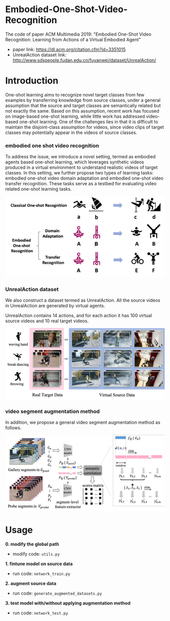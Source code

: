 # Embodied-One-Shot-Video-Recognition
The code of paper ACM Multimedia 2019: "Embodied One-Shot Video Recognition: Learning from Actions of a Virtual Embodied Agent"

- paper link: https://dl.acm.org/citation.cfm?id=3351015
- UnrealAction dataset link: http://www.sdspeople.fudan.edu.cn/fuyanwei/dataset/UnrealAction/

# Introduction
One-shot learning aims to recognize novel target classes from few examples by transferring knowledge from source classes, under a
general assumption that the source and target classes are semantically related but not exactly the same. Based on this assumption,
recent work has focused on image-based one-shot learning, while little work has addressed video-based one-shot learning. One of the
challenges lies in that it is difficult to maintain the disjoint-class assumption for videos, since video clips of target classes may potentially
appear in the videos of source classes. 

### embodied one shot video recognition
To address the issue, we introduce a novel setting, termed as embodied agents based one-shot learning, which leverages synthetic videos produced in a virtual
environment to understand realistic videos of target classes. In this setting, we further propose two types of learning tasks: embodied
one-shot video domain adaptation and embodied one-shot video transfer recognition. These tasks serve as a testbed for evaluating
video related one-shot learning tasks. 

![Image text](https://github.com/lovelyqian/Embodied-One-Shot-Video-Recognition/blob/master/images/embodied-one-shot-video-recognition.png)

### UnrealAction dataset
We also construct a dataset termed as UnrealAction. All the source videos in  UnrealAction are generated by virtual agents.

UnrealAction contains 14 actions, and for each action it has 100 virtual source videos and 10 real target videos.

![Image text](https://github.com/lovelyqian/Embodied-One-Shot-Video-Recognition/blob/master/images/unrealAction.png)

### video segment augmentation method
In addition, we propose a general video segment augmentation method as follows.

![Image text](https://github.com/lovelyqian/Embodied-One-Shot-Video-Recognition/blob/master/images/video_augmentation_method.png)

# Usage
**0. modify the global path**
- modify code: `utils.py`

**1. fintune model on source data**
- run code: `network_train.py`

**2. augment source data**
- run code: `generate_augmented_datasets.py`

**3. test model with/without applying augmentation method**
- run code: `network_test.py`

